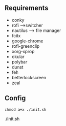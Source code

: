 ## Requirements
   * conky
   * rofi -->switcher
   * nautilus --> file manager
   * fcitx
   * google-chrome
   * rofi-greenclip
   * xorg-xprop
   * okular
   * polybar
   * dunst
   * feh
   * betterlockscreen
   * zeal
## Config
    chmod a+x ./init.sh
  ./init.sh
